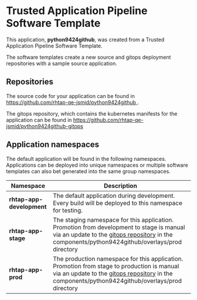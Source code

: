 # Trusted Application Pipeline Software Template

This application, **python9424github**, was created from a Trusted Application Pipeline Software Template.

The software templates create a new source and gitops deployment repositories with a sample source application. 

## Repositories

The source code for your application can be found in [https://github.com/rhtap-qe-jsmid/python9424github ](https://github.com/rhtap-qe-jsmid/python9424github ).
 
The gitops repository, which contains the kubernetes manifests for the application can be found in 
[https://github.com/rhtap-qe-jsmid/python9424github-gitops ](https://github.com/rhtap-qe-jsmid/python9424github-gitops ) 

## Application namespaces 

The default application will be found in the following namespaces. Applications can be deployed into unique namespaces or multiple software templates can also bet generated into the same group namespaces.  

|  Namespace   |  Description   |  
| -------- | -------- |   
| **rhtap-app-development** | The default application during development. Every build will be deployed to this namespace for testing. | 
| **rhtap-app-stage** | The staging namespace for this application. Promotion from development to stage is manual via an update to the [gitops repository](https://github.com/rhtap-qe-jsmid/python9424github-gitops ) in the components/python9424github/overlays/prod directory |  
| **rhtap-app-prod** | The production namespace for this application. Promotion from stage to production is manual via an update to the [gitops repository](https://github.com/rhtap-qe-jsmid/python9424github-gitops ) in the components/python9424github/overlays/prod directory | 